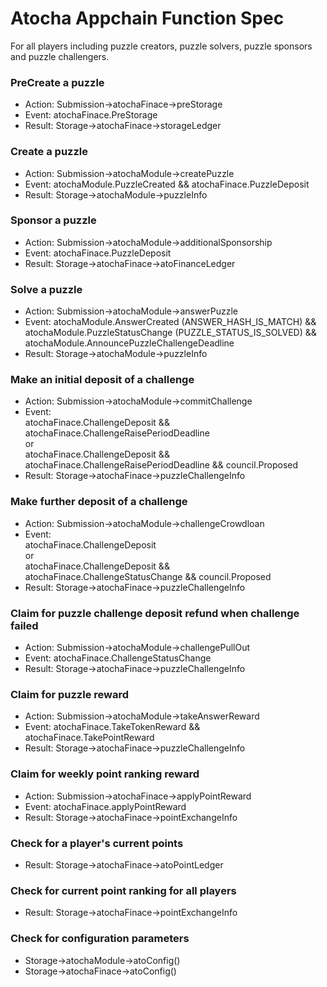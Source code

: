 # Atocha Appchain Function Spec
For all players including puzzle creators, puzzle solvers, puzzle sponsors and puzzle challengers. 

### PreCreate a puzzle
- Action: Submission->atochaFinace->preStorage
- Event: atochaFinace.PreStorage
- Result: Storage->atochaFinace->storageLedger

### Create a puzzle
- Action: Submission->atochaModule->createPuzzle
- Event: atochaModule.PuzzleCreated && atochaFinace.PuzzleDeposit
- Result: Storage->atochaModule->puzzleInfo

### Sponsor a puzzle
- Action: Submission->atochaModule->additionalSponsorship
- Event: atochaFinace.PuzzleDeposit
- Result: Storage->atochaFinace->atoFinanceLedger

### Solve a puzzle
- Action: Submission->atochaModule->answerPuzzle
- Event: atochaModule.AnswerCreated (ANSWER_HASH_IS_MATCH) && atochaModule.PuzzleStatusChange (PUZZLE_STATUS_IS_SOLVED) && atochaModule.AnnouncePuzzleChallengeDeadline
- Result: Storage->atochaModule->puzzleInfo

### Make an initial deposit of a challenge
- Action: Submission->atochaModule->commitChallenge
- Event:<br/>
atochaFinace.ChallengeDeposit && atochaFinace.ChallengeRaisePeriodDeadline<br/>
or<br/>
atochaFinace.ChallengeDeposit && atochaFinace.ChallengeRaisePeriodDeadline && council.Proposed<br/>
- Result: Storage->atochaFinace->puzzleChallengeInfo

### Make further deposit of a challenge
- Action: Submission->atochaModule->challengeCrowdloan
- Event:<br/>
atochaFinace.ChallengeDeposit<br/>
or<br/>
atochaFinace.ChallengeDeposit && atochaFinace.ChallengeStatusChange && council.Proposed<br/>
- Result: Storage->atochaFinace->puzzleChallengeInfo

### Claim for puzzle challenge deposit refund when challenge failed
- Action: Submission->atochaModule->challengePullOut
- Event: atochaFinace.ChallengeStatusChange
- Result: Storage->atochaFinace->puzzleChallengeInfo

### Claim for puzzle reward
- Action: Submission->atochaModule->takeAnswerReward
- Event: atochaFinace.TakeTokenReward && atochaFinace.TakePointReward
- Result: Storage->atochaFinace->puzzleChallengeInfo

### Claim for weekly point ranking reward
- Action: Submission->atochaFinace->applyPointReward
- Event: atochaFinace.applyPointReward
- Result: Storage->atochaFinace->pointExchangeInfo

### Check for a player's current points
- Result: Storage->atochaFinace->atoPointLedger
 
### Check for current point ranking for all players
- Result: Storage->atochaFinace->pointExchangeInfo

### Check for configuration parameters
- Storage->atochaModule->atoConfig()
- Storage->atochaFinace->atoConfig()
